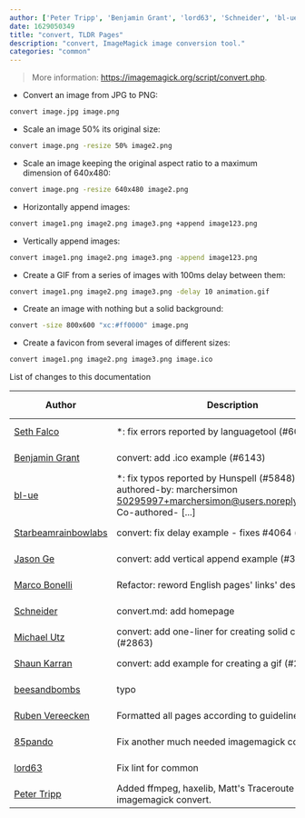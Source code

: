 ```yaml
---
author: ['Peter Tripp', 'Benjamin Grant', 'lord63', 'Schneider', 'bl-ue', 'Shaun Karran', 'Marco Bonelli', 'Ruben Vereecken', '85pando', 'Jason Ge', 'Michael Utz', 'beesandbombs', 'Seth Falco', 'Starbeamrainbowlabs']
date: 1629050349
title: "convert, TLDR Pages"
description: "convert, ImageMagick image conversion tool."
categories: "common"
---
```

> More information: <https://imagemagick.org/script/convert.php>.

- Convert an image from JPG to PNG:

```bash
convert image.jpg image.png
```

- Scale an image 50% its original size:

```bash
convert image.png -resize 50% image2.png
```

- Scale an image keeping the original aspect ratio to a maximum dimension of 640x480:

```bash
convert image.png -resize 640x480 image2.png
```

- Horizontally append images:

```bash
convert image1.png image2.png image3.png +append image123.png
```

- Vertically append images:

```bash
convert image1.png image2.png image3.png -append image123.png
```

- Create a GIF from a series of images with 100ms delay between them:

```bash
convert image1.png image2.png image3.png -delay 10 animation.gif
```

- Create an image with nothing but a solid background:

```bash
convert -size 800x600 "xc:#ff0000" image.png
```

- Create a favicon from several images of different sizes:

```bash
convert image1.png image2.png image3.png image.ico
```
List of changes to this documentation


Author | Description | ISO 8601 Date | GitHub link
------|-----|-----|-----
[Seth Falco](mailto:seth@falco.fun) | *: fix errors reported by languagetool (#6069) | 2021-08-15T19:59:09 | [3e4c519004a4](https://github.com/tldr-pages/tldr/commit/3e4c519004a471c861cdc609fd7239ee3355671c)
[Benjamin Grant](mailto:benjamin.grantGRA0007@gmail.com) | convert: add .ico example (#6143) | 2021-06-21T09:23:33 | [4232eb56cbf6](https://github.com/tldr-pages/tldr/commit/4232eb56cbf6e3646c5c85c08ba5b6c2d9b23ba5)
[bl-ue](mailto:54780737+bl-ue@users.noreply.github.com) | *: fix typos reported by Hunspell (#5848) Co-authored-by: marchersimon <50295997+marchersimon@users.noreply.github.com> Co-authored- [...] | 2021-05-20T22:13:41 | [8ebd171d6f00](https://github.com/tldr-pages/tldr/commit/8ebd171d6f001698709fefc02b1fd5cc9f3a99c4)
[Starbeamrainbowlabs](mailto:sbrl@starbeamrainbowlabs.com) | convert: fix delay example - fixes #4064 (#4074) | 2020-06-01T21:57:34 | [05d7990bc036](https://github.com/tldr-pages/tldr/commit/05d7990bc03672625595fd13c828595a46faf1b2)
[Jason Ge](mailto:gejun_1978@yahoo.com) | convert: add vertical append example (#3581) | 2019-11-19T18:07:11 | [b777d86b57e3](https://github.com/tldr-pages/tldr/commit/b777d86b57e3d7fe556a12956d61a728af58f5e7)
[Marco Bonelli](mailto:marco@mebeim.net) | Refactor: reword English pages' links' descriptions. | 2019-06-03T14:19:41 | [66abb98ce935](https://github.com/tldr-pages/tldr/commit/66abb98ce935c0f4516bf30c4d6da72180d5a3ab)
[Schneider](mailto:lucas.schneider@sap.com) | convert.md: add homepage | 2019-04-15T01:35:17 | [64b7fedcabff](https://github.com/tldr-pages/tldr/commit/64b7fedcabfff0f50e962aa329e16cea1bdc71a0)
[Michael Utz](mailto:theutz@users.noreply.github.com) | convert: add one-liner for creating solid color images (#2863) | 2019-04-04T08:48:37 | [55edb28bab7f](https://github.com/tldr-pages/tldr/commit/55edb28bab7f20c54be973fb5498910094c9ea83)
[Shaun Karran](mailto:shaun.karran@gmail.com) | convert: add example for creating a gif (#2235) | 2018-08-08T07:27:08 | [87cf0ae9c7b3](https://github.com/tldr-pages/tldr/commit/87cf0ae9c7b33e77c47007e15753d707cdc6bad3)
[beesandbombs](mailto:dawhyte@tcd.ie) | typo | 2017-11-25T05:02:17 | [3eb2d3dcbcb7](https://github.com/tldr-pages/tldr/commit/3eb2d3dcbcb7412b4e13a6d3e29572e5496a7e8a)
[Ruben Vereecken](mailto:rubenvereecken@gmail.com) | Formatted all pages according to guidelines. | 2016-01-08T09:38:59 | [066582e8eab5](https://github.com/tldr-pages/tldr/commit/066582e8eab57bce9861cc8d379e158d61f1cc95)
[85pando](mailto:85pando@googlemail.com) | Fix another much needed imagemagick command. | 2015-12-31T11:54:03 | [a3f0d36a8050](https://github.com/tldr-pages/tldr/commit/a3f0d36a80501bcbfd38fea37fd0e196a9d980e6)
[lord63](mailto:lord63.j@gmail.com) | Fix lint for common | 2015-10-23T02:02:34 | [56a7cba6568f](https://github.com/tldr-pages/tldr/commit/56a7cba6568fcdaaeca2ddf0b80341cfc7de6285)
[Peter Tripp](mailto:petertripp@gmail.com) | Added ffmpeg, haxelib, Matt's Traceroute and imagemagick convert. | 2014-05-30T20:27:55 | [66b8ce3fc65d](https://github.com/tldr-pages/tldr/commit/66b8ce3fc65d526613a4886e49c607201d92512f)

